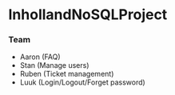 # InhollandNoSQLProject

### Team
- Aaron (FAQ)
- Stan (Manage users)
- Ruben (Ticket management)
- Luuk (Login/Logout/Forget password)
